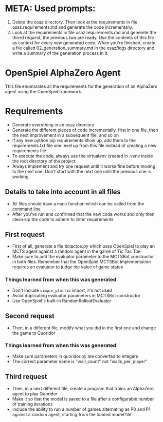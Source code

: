 # META: Used prompts:

 1. Delete the osaz directory. Then look at the requirements in file osaz.requirements.md and generate the code incrementally.
 2. Look at the requirements in file osaz.requirements.md and generete the thierd request, the previous two are ready. Use the contents of this file as context for every new generated code. When you're finished, create a file called 02_generation_summary.md in the osaz/logs directory and write a summary of the generation process in it.

# OpenSpiel AlphaZero Agent

This file enumarates all the requirements for the generation of an AlphaZero agent using the OpenSpiel framework.

# Requirements

 - Generate everything in an osaz directory
 - Generate the different pieces of code incrementally, first in one file, then the next improvement in a subsequent file, and so on
 - If any new python pip requirements show up, add them to the requirements.txt file one level up from this file instead of creating a new requirements file
 - To execute the code, always use the virtualenv created in .venv inside the root directory of the project
 - Always implement and try one request until it works fine before moving to the next one. Don't start with the next one until the previous one is working.

## Details to take into account in all files

 - All files should have a main function which can be called from the command line
 - After you've run and confirmed that the new code works and only then, clean-up the code to adhere to linter requirements


## First request

 - First of all, generate a file tictactoe.py which uses OpenSpiel to play an MCTS agent against a random agent in the game of Tic Tac Toe
 - Make sure to add the evaluator parameter to the MCTSBot constructor in both files.  Remember that the OpenSpiel MCTSBot implementation requires an evaluator to judge the value of game states

### Things learned from when this was generated

 - Don't include `simple_plotlib` import, it's not used
 - Avoid duplicating evaluator parameters in MCTSBot constructor
 - Use OpenSpiel's built-in RandomRolloutEvaluator

## Second request
 - Then, in a different file, modify what you did in the first one and change the game to Quoridor

### Things learned from when this was generated

 - Make sure parameters in quoridor.py are converted to integers
 - The correct parameter name is "wall_count" not "walls_per_player"

## Third request
 - Then, in a next different file, create a program that trains an AlphaZero agent to play Quoridor
 - Make it so that the model is saved to a file after a configurable number of training iterations
 - Include the ability to run a number of games alternating as P0 and P1 against a random agent, starting from the loaded model file
